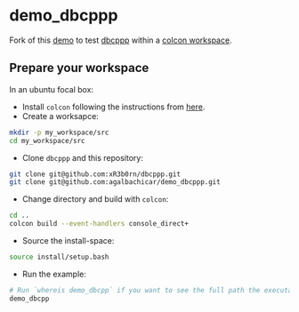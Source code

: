 # demo_dbcppp

Fork of this [demo](https://github.com/xR3b0rn/dbcppp/blob/master/examples/BasicUsage/main.cpp)
to test [dbcppp](https://github.com/xR3b0rn/dbcppp) within a [colcon workspace](https://colcon.readthedocs.io/en/released/user/quick-start.html).

## Prepare your workspace

In an ubuntu focal box:

- Install `colcon` following the instructions from [here](https://colcon.readthedocs.io/en/released/user/installation.html).
- Create a worksapce:

```sh
mkdir -p my_workspace/src
cd my_workspace/src
```

- Clone `dbcppp` and this repository:

```sh
git clone git@github.com:xR3b0rn/dbcppp.git
git clone git@github.com:agalbachicar/demo_dbcppp.git
```

- Change directory and build with `colcon`:

```sh
cd ..
colcon build --event-handlers console_direct+
```

- Source the install-space:

```sh
source install/setup.bash
```

- Run the example:

```sh
# Run `whereis demo_dbcpp` if you want to see the full path the executable.
demo_dbcpp
```
